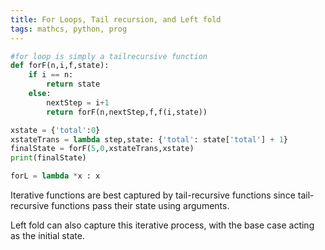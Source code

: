 ```yaml
---
title: For Loops, Tail recursion, and Left fold
tags: mathcs, python, prog
---
```



``` python
#for loop is simply a tailrecursive function
def forF(n,i,f,state):
    if i == n:
        return state
    else:
        nextStep = i+1
        return forF(n,nextStep,f,f(i,state))

xstate = {'total':0}
xstateTrans = lambda step,state: {'total': state['total'] + 1}
finalState = forF(5,0,xstateTrans,xstate)
print(finalState)

forL = lambda *x : x
```
Iterative functions are best captured by tail-recursive functions since tail-recursive functions pass their state using arguments.

Left fold can also capture this iterative process, with the base case acting as the initial state.